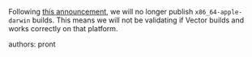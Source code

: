 Following [this announcement](https://blog.rust-lang.org/2025/09/18/Rust-1.90.0/#demoting-x86-64-apple-darwin-to-tier-2-with-host-tools), we will no longer publish `x86_64-apple-darwin` builds.
This means we will not be validating if Vector builds and works correctly on that platform.

authors: pront
